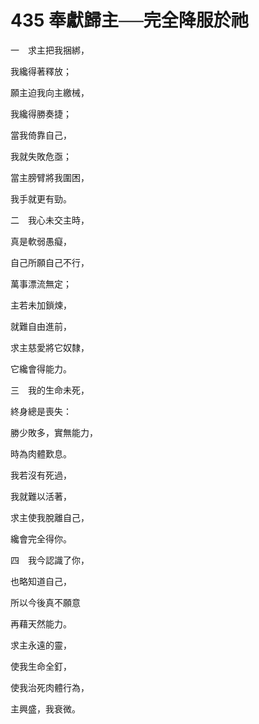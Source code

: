 # 435 奉獻歸主──完全降服於祂

一　求主把我捆綁，

我纔得著釋放；

願主迫我向主繳械，

我纔得勝奏捷；

當我倚靠自己，

我就失敗危亟；

當主膀臂將我圍困，

我手就更有勁。

二　我心未交主時，

真是軟弱愚癡，

自己所願自己不行，

萬事漂流無定；

主若未加鎖煉，

就難自由進前，

求主慈愛將它奴隸，

它纔會得能力。

三　我的生命未死，

終身總是喪失：

勝少敗多，實無能力，

時為肉體歎息。

我若沒有死過，

我就難以活著，

求主使我脫離自己，

纔會完全得你。

四　我今認識了你，

也略知道自己，

所以今後真不願意

再藉天然能力。

求主永遠的靈，

使我生命全釘，

使我治死肉體行為，

主興盛，我衰微。

